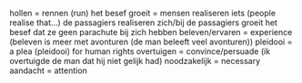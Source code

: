 hollen = rennen (run)
het besef groeit = mensen realiseren iets (people realise that...)
de passagiers realiseren zich/bij de passagiers groeit het besef dat ze geen parachute bij zich hebben
beleven/ervaren = experience (beleven is meer met avonturen (de man beleeft veel avonturen))
pleidooi = a plea (pleidooi) for human rights
overtuigen = convince/persuade (ik overtuigde de man dat hij niet gelijk had)
noodzakelijk = necessary
aandacht = attention
